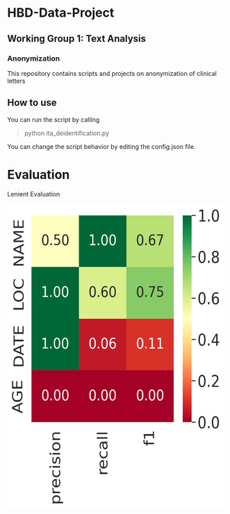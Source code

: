 # HBD-Data-Project
## Working Group 1: Text Analysis
### Anonymization
This repository contains scripts and projects on anonymization of clinical letters

## How to use
You can run the script by calling 
> python ita_deidentification.py

You can change the script behavior by editing the config.json file.  

# Evaluation
Lenient Evaluation

<img src="https://github.com/cuya26/hbd-anonymization/blob/main/QUESTIONS_heat.png" width="500" height="700">
